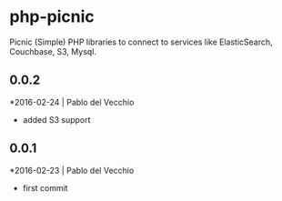 # php-picnic

Picnic (Simple) PHP libraries to connect to services like ElasticSearch, Couchbase, S3, Mysql.

## 0.0.2
*2016-02-24 | Pablo del Vecchio

- added S3 support

## 0.0.1
*2016-02-23 | Pablo del Vecchio

- first commit